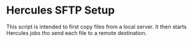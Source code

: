 # Hercules SFTP Setup
This script is intended to first copy files from a local server. It then starts Hercules jobs tho send each file to a remote destination.
